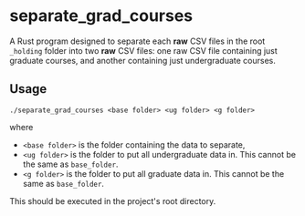 # separate_grad_courses
A Rust program designed to separate each **raw** CSV files in the root `_holding` folder into two **raw** CSV files: one raw CSV file containing just graduate courses, and another containing just undergraduate courses.

## Usage
```
./separate_grad_courses <base folder> <ug folder> <g folder>
```
where
- `<base folder>` is the folder containing the data to separate,
- `<ug folder>` is the folder to put all undergraduate data in. This cannot be the same as `base_folder`.
- `<g folder>` is the folder to put all graduate data in. This cannot be the same as `base_folder`.

This should be executed in the project's root directory.
